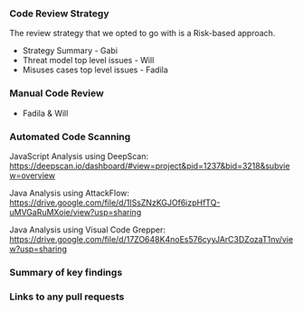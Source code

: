### Code Review Strategy 
The review strategy that we opted to go with is a Risk-based approach.
  * Strategy Summary - Gabi  
  * Threat model top level issues - Will
  * Misuses cases top level issues - Fadila

### Manual Code Review
  * Fadila & Will
  
### Automated Code Scanning
  
  JavaScript Analysis using DeepScan:
  https://deepscan.io/dashboard/#view=project&pid=1237&bid=3218&subview=overview
  
  Java Analysis using AttackFlow:
  https://drive.google.com/file/d/1ISsZNzKGJOf6izpHfTQ-uMVGaRuMXoie/view?usp=sharing
  
  Java Analysis using Visual Code Grepper:
  https://drive.google.com/file/d/17ZO648K4noEs576cyyJArC3DZozaT1nv/view?usp=sharing
  
  
### Summary of key findings





### Links to any pull requests

